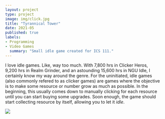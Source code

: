 ```yaml
---
layout: project
type: project
image: img/click.jpg
title: "Tyrannical Tower"
date: 2021-05
published: true
labels:
- Programming
- Video Games
  summary: "Small idle game created for ICS 111."
---
```


I love idle games. Like, way too much. With 7,800 hrs in Clicker Heros, 9,200 hrs in Realm Grinder, and an astounding 15,600 hrs in NGU Idle, I certainly know my way around the genre. For the uninitiated, idle games (also commonly refered to as clicker games) are games where the objective is to make some resource or number grow as much as possible. In the beginning, this usually comes down to manually clicking for each resource until you can start buying some upgrades. Soon enough, the game should start collecting resource by itself, allowing you to let it *idle*.

<img class="img-fluid" src="../img/cotton/tower_game.png">